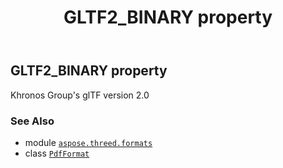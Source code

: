 ﻿---
title: GLTF2_BINARY property
second_title: Aspose.3D for Python via .NET API References
description: 
type: docs
weight: 330
url: /aspose.threed.formats/pdfformat/gltf2_binary/
is_root: false
---

## GLTF2_BINARY property


Khronos Group's glTF version 2.0

### See Also
* module [`aspose.threed.formats`](../../)
* class [`PdfFormat`](/3d/python-net/aspose.threed.formats/pdfformat)
